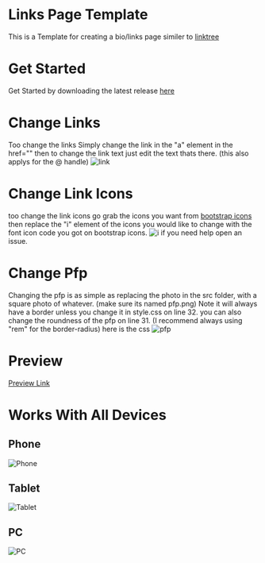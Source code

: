 # Links Page Template
This is a Template for creating a bio/links page similer to [linktree](https://linktr.ee)

# Get Started
Get Started by downloading the latest release [here](https://github.com/A53o/Links-Page-Template/releases/latest)

# Change Links
Too change the links Simply change the link in the "a" element in the href="" then to change the link text just edit the text thats there. (this also applys for the @ handle) ![link](https://i.imgur.com/3byHuTb.png)

# Change Link Icons
too change the link icons go grab the icons you want from [bootstrap icons](https://icons.getbootstrap.com/) then replace the "i" element of the icons you would like to change with the font icon code you got on bootstrap icons.
![i](https://i.imgur.com/eaHz8Dq.png)
if you need help open an issue.

# Change Pfp
Changing the pfp is as simple as replacing the photo in the src folder, with a square photo of whatever. (make sure its named pfp.png) Note it will always have a border unless you change it in style.css on line 32. you can also change the roundness of the pfp on line 31. (I recommend always using "rem" for the border-radius)
here is the css
![pfp](https://i.imgur.com/zy3z3Ei.png)

# Preview
[Preview Link](https://a53o.github.io/Links-Page-Template/)

# Works With All Devices

## Phone

![Phone](https://i.imgur.com/kFSaFFV.png)

## Tablet

![Tablet](https://i.imgur.com/d8TwRrD.png)

## PC

![PC](https://i.imgur.com/iOoDHbd.png)

